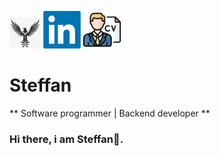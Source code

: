  <p>
    <img src="https://github.com/SteffanSingh/SteffanSingh/blob/3201c6905d30a6830e5bffcf6b2ada9d587331d3/eagle-logo.jpeg" alt="" height="50px" width="50px" style="display: inline-block;" /> 
    <a href="https://www.linkedin.com/in/ashutosh-kapoor/" target="_blank" style="display: inline-block;">
        <img src="https://github.com/SteffanSingh/SteffanSingh/blob/e5782e8bb7fb83ac26d1e7617d42dd872bf7302b/Linkedln-Logo.png" alt="Linkedln" height="60px" width="60px"/>
    </a>
    <a href="https://1drv.ms/b/s!AhoLEc6fClnVvz3DdVm9ITRwfIod?e=ZaXUAD" target="_blank" style="display: inline-block;">
        <img src="https://github.com/SteffanSingh/SteffanSingh/blob/45987fe0e2b1ed1dff3d0c94556992862afcd8c3/cv-logo.png" alt="Linkedln" height="60px" width="60px" />
    </a>
 </p> <h1>Steffan</h1>

** Software programmer | Backend developer **
### Hi there, i am Steffan👋.
# 
<!--
**SteffanSingh/SteffanSingh** is a ✨ _special_ ✨ repository because its `README.md` (this file) appears on your GitHub profile.

Here are some ideas to get you started:

- 🔭 I’m currently working on ...
- 🌱 I’m currently learning ...
- 👯 I’m looking to collaborate on ...
- 🤔 I’m looking for help with ...
- 💬 Ask me about ...
- 📫 How to reach me: ...
- 😄 Pronouns: ...
- ⚡ Fun fact: ...
-->
